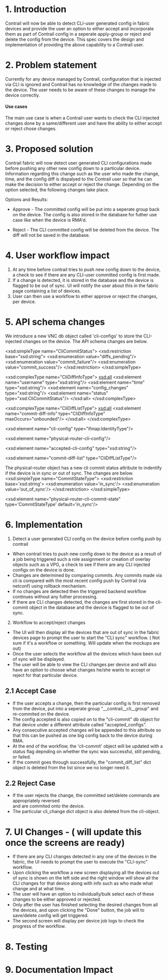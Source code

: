 # 1. Introduction
Contrail will now be able to detect CLI-user generated config in fabric
devices and provide the user an option to either accept and incorporate them as 
part of Contrail config in a seperate apply-group or reject and delete the config from the device. 
This spec covers the design and implementation of providing the above capability to a Contrail user. 

# 2. Problem statement
Currently for any device managed by Contrail, configuration that is injected via CLI
is ignored and Contrail has no knowledge of the changes made to the device.
The user needs to be aware of these changes to manage the device correctly. 

#### Use cases
The main use case is when a Contrail user wants to check the CLI injected changes done by
a same/different user and have the ability to either accept or reject chose changes. 

# 3. Proposed solution
Contrail fabric will now detect user generated CLI configurations 
made before pushing any other new config down to a particular device. 
Information regarding this change such as the user who made the change, time, 
and the config diff is dispalyed to the Contrail user so that he can make the decision 
to either accept or reject the change. 
Depending on the option selected, the following changes take place. 

Options and Results:
- Approve - The committed config will be put into a seperate group back on the device.
The config is also stored in the database for futher use case like when the device is RMA'd.

- Reject - The CLI committed config will be deleted from the device. The diff
will not be saved in the database.

# 4. User workflow impact

1) At any time before contrail tries to push new config down to the device, 
a check to see if there are any CLI-user committed config is first made. 
2) If a change is detected, it is stored in the database and the device is
flagged to be out of sync. UI will notify the user about this in the fabric page
containing a list of devices. 
3) User can then use a workflow to either approve or reject the changes, per device. 

# 5. API schema changes
We introduce a new VNC db object called 'cli-configs' to store the CLI-injected changes on the device. The API schema changes are below. 

<xsd:simpleType name="CliCommitStatus">
     <xsd:restriction base="xsd:string">
         <xsd:enumeration value="diffs_pending"/>
         <xsd:enumeration value="commit_failure"/>
         <xsd:enumeration value="commit_success"/>
     </xsd:restriction>
</xsd:simpleType>

<xsd:complexType name="CliDiffInfoType">
    <xsd:all>
        <xsd:element name="username" type="xsd:string"/>
        <xsd:element name="time" type="xsd:string"/>
        <xsd:element name="config_changes" type="xsd:string"/>
        <xsd:element name="status" type="xsd:CliCommitStatus"/>
    </xsd:all>
</xsd:complexType>

<xsd:complexType name="CliDiffListType">
    <xsd:all>
        <xsd:element name="commit-diff-info" type="CliDiffInfoType" maxOccurs="unbounded"/>
    </xsd:all>
</xsd:complexType>

<xsd:element name="cli-config" type="ifmap:IdentityType"/>

<xsd:element name="physical-router-cli-config"/>
<!--#IFMAP-SEMANTICS-IDL
          Link('physical-router-cli-config',
          'physical-router', 'cli-config', ['has'], 'optional', 'CRUD',
          'CLI commits done on a physical router.') -->
<xsd:element name="accepted-cli-config" type="xsd:string"/>
<!--#IFMAP-SEMANTICS-IDL
          Property('accepted-cli-config', 'cli-config', 'optional', 'CRUD',
              'Aggregated cli accepted configs. This config will be pushed when the device undergoes RMA along with Contrail configuration') -->
<xsd:element name="commit-diff-list" type="CliDiffListType"/>
<!--#IFMAP-SEMANTICS-IDL
          ListProperty('commit-diff-list', 'cli-config', 'optional', 'CRUD',
              'CLI diff object containing details about the commit such as username, time and the configuration diff') -->


The physical-router object has a new cli commit status attribute to indentify if the device is in sync or out of sync. The changes are below.
<xsd:simpleType name="CommitStateType">
     <xsd:restriction base='xsd:string'>
         <xsd:enumeration value='in_sync'/>
         <xsd:enumeration value='out_of_sync'/>
     </xsd:restriction>
</xsd:simpleType>

<xsd:element name="physical-router-cli-commit-state" type='CommitStateType' default='in_sync'/>
<!--#IFMAP-SEMANTICS-IDL
          Property('physical-router-cli-commit-state', 'physical-router', 'optional', 'CRUD',
             'CLI commit state for the physical router. Used to check if device is in sync with Contrail managed configs') -->


# 6. Implementation

1. Detect a user generated CLI config on the device before config push by contrail 
- When contrail tries to push new config down to the device as a result
of a job being triggered such a role assignment or creation of overlay objects such as
a VPG, a check to see if there are any CLI injected configs on the device is done. 
- Changes are determined by comparing commits. Any commits made via cli is compared with 
the most recent config push by Contrail (via netconf)  using rollback mechanism. 
- If no changes are detected then the triggered backend workflow continues without any futher processing. 
- If there are CLI changes detected, the changes are first stored in the cli-commit object in the
database and the device is flagged to be out of sync. 

2. Workflow to accept/reject changes 
- The UI will then display all the devices that are out of sync in the fabric devices page to 
prompt the user to start the "CLI sync" workflow. ( Not sure if it's a workflow or something. Will update when the mockups are out)
- Once the user selects the workflow all the devices which have been out of sync will be displayed. 
- The user will be able to view the CLI changes per device and will also have an option to choose 
what changes he/she wants to accept or reject for that particular device. 

## 2.1 Accept Case 
- If the user accepts a change, then the particular config is first removed from the device, put into a 
seperate  group "__contrail__cli__group" and re-commited on the device. 
- The config accepted is also copied on to the "cli-commit" db object for that device
 under a different attribute called "accepted_configs".
- Any consecutive accepted changes wil be appended to this attribute so that this can be pushed as one big
config back to the device during RMA. 
- At the end of the workflow, the 'cli-commit' object will be updated with a status flag depnding on 
whether the sync was successful, still pending, or failed. 
- If the commit goes through successfully, the "commit_diff_list" dict object is deleted from the list since we 
no longer need it.

## 2.2 Reject Case 
- If the user rejects the change, the committed set/delete commands are appropriately reversed  
and are commited onto the device. 
- The particular cli_change dict object is also deleted from the cli-object. 


# 7. UI Changes - ( will update this once the screens are ready)

- If there are any CLI changes detected in any one of the devices in the fabric, the UI needs to prompt the user 
to execute the "CLI-sync" workflow. 
- Upon clicking the workflow a new screen displaying all the devices out of sync is shown on the left side and the 
right window will show all the CLI changes for that device along with info such as who made what change and at what time. 
- The user will have an option to individually/bulk select each of these changes to be either approved or rejected. 
- Only after the user has finished selecting the desired changes from all the devices, and upon clicking the "Done" 
button, the job will to save/delete config will get triggered. 
- The second screen will display per device job logs to check the progress of the workflow. 


# 8. Testing

# 9. Documentation Impact
